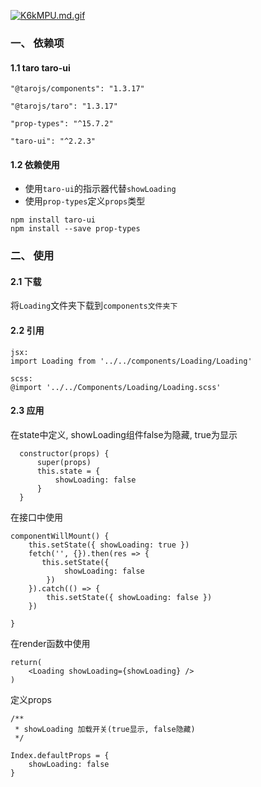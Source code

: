 [![K6kMPU.md.gif](https://s2.ax1x.com/2019/10/28/K6kMPU.md.gif)](https://imgchr.com/i/K6kMPU)

### 一、 依赖项
#### 1.1 taro taro-ui
```
"@tarojs/components": "1.3.17"

"@tarojs/taro": "1.3.17"

"prop-types": "^15.7.2"

"taro-ui": "^2.2.3"
```

#### 1.2 依赖使用
* 使用`taro-ui`的指示器代替`showLoading`
* 使用`prop-types`定义`props`类型
```
npm install taro-ui
npm install --save prop-types
```

### 二、 使用
#### 2.1 下载
将`Loading`文件夹下载到`components文件夹下`

#### 2.2 引用
```
jsx:
import Loading from '../../components/Loading/Loading'

scss:
@import '../../Components/Loading/Loading.scss'
```

#### 2.3 应用
在state中定义, showLoading组件false为隐藏, true为显示
```
  constructor(props) {
      super(props)
      this.state = {
          showLoading: false
      }
  }
```

在接口中使用
```
componentWillMount() {
    this.setState({ showLoading: true })
    fetch('', {}).then(res => {
       this.setState({
            showLoading: false
        })
    }).catch(() => {
        this.setState({ showLoading: false })
    })

}
```

在render函数中使用
```
return(
    <Loading showLoading={showLoading} />
)
```

定义props
```
/**
 * showLoading 加载开关(true显示, false隐藏)
 */

Index.defaultProps = {
    showLoading: false
}
```